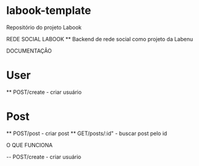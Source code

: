 # labook-template
Repositório do projeto Labook

REDE SOCIAL LABOOK
** Backend de rede social como projeto da Labenu


DOCUMENTAÇÂO

# User
** POST/create - criar usuário


# Post
** POST/post - criar post
** GET/posts/:id" - buscar post pelo id


O QUE FUNCIONA

-- POST/create - criar usuário